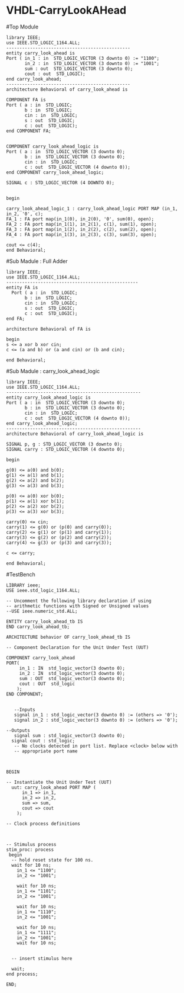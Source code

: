 # VHDL-CarryLookAHead

#Top Module

    library IEEE;
    use IEEE.STD_LOGIC_1164.ALL;
    -----------------------------------------------
    entity carry_look_ahead is
    Port ( in_1 : in  STD_LOGIC_VECTOR (3 downto 0) := "1100";
           in_2 : in  STD_LOGIC_VECTOR (3 downto 0) := "1001";
           sum : out  STD_LOGIC_VECTOR (3 downto 0);
           cout : out  STD_LOGIC);
    end carry_look_ahead;
    -----------------------------------------------
    architecture Behavioral of carry_look_ahead is

    COMPONENT FA is
    Port ( a : in  STD_LOGIC;
           b : in  STD_LOGIC;
           cin : in  STD_LOGIC;
           s : out  STD_LOGIC;
           c : out  STD_LOGIC);
    end COMPONENT FA;


    COMPONENT carry_look_ahead_logic is
    Port ( a : in  STD_LOGIC_VECTOR (3 downto 0);
           b : in  STD_LOGIC_VECTOR (3 downto 0);
           cin : in  STD_LOGIC;
           c : out  STD_LOGIC_VECTOR (4 downto 0));
    end COMPONENT carry_look_ahead_logic;

    SIGNAL c : STD_LOGIC_VECTOR (4 DOWNTO 0);


    begin

    carry_look_ahead_logic_1 : carry_look_ahead_logic PORT MAP (in_1, in_2, '0', c); 
    FA_1 : FA port map(in_1(0), in_2(0), '0', sum(0), open);
    FA_2 : FA port map(in_1(1), in_2(1), c(1), sum(1), open);
    FA_3 : FA port map(in_1(2), in_2(2), c(2), sum(2), open);
    FA_4 : FA port map(in_1(3), in_2(3), c(3), sum(3), open);

    cout <= c(4);
    end Behavioral;


#Sub Madule : Full Adder

    library IEEE;
    use IEEE.STD_LOGIC_1164.ALL;
    --------------------------------------------------
    entity FA is
      Port ( a : in  STD_LOGIC;
           b : in  STD_LOGIC;
           cin : in  STD_LOGIC;
           s : out  STD_LOGIC;
           c : out  STD_LOGIC);
    end FA;

    architecture Behavioral of FA is

    begin
    s <= a xor b xor cin;
    c <= (a and b) or (a and cin) or (b and cin);

    end Behavioral;


#Sub Madule : carry_look_ahead_logic

    library IEEE;
    use IEEE.STD_LOGIC_1164.ALL;
    ---------------------------------------------------
    entity carry_look_ahead_logic is
    Port ( a : in  STD_LOGIC_VECTOR (3 downto 0);
           b : in  STD_LOGIC_VECTOR (3 downto 0);
           cin : in  STD_LOGIC;
           c : out  STD_LOGIC_VECTOR (4 downto 0));
    end carry_look_ahead_logic;
    ---------------------------------------------------
    architecture Behavioral of carry_look_ahead_logic is

    SIGNAL p, g : STD_LOGIC_VECTOR (3 downto 0);
    SIGNAL carry : STD_LOGIC_VECTOR (4 downto 0);

    begin

    g(0) <= a(0) and b(0);
    g(1) <= a(1) and b(1);
    g(2) <= a(2) and b(2);
    g(3) <= a(3) and b(3);

    p(0) <= a(0) xor b(0);
    p(1) <= a(1) xor b(1);
    p(2) <= a(2) xor b(2);
    p(3) <= a(3) xor b(3);

    carry(0) <= cin;
    carry(1) <= g(0) or (p(0) and carry(0));
    carry(2) <= g(1) or (p(1) and carry(1));
    carry(3) <= g(2) or (p(2) and carry(2));
    carry(4) <= g(3) or (p(3) and carry(3));
  
    c <= carry;

    end Behavioral;
    
#TestBench

    LIBRARY ieee;
    USE ieee.std_logic_1164.ALL;
 
    -- Uncomment the following library declaration if using
    -- arithmetic functions with Signed or Unsigned values
    --USE ieee.numeric_std.ALL;
 
    ENTITY carry_look_ahead_tb IS
    END carry_look_ahead_tb;
 
    ARCHITECTURE behavior OF carry_look_ahead_tb IS 
 
    -- Component Declaration for the Unit Under Test (UUT)
 
    COMPONENT carry_look_ahead
    PORT(
         in_1 : IN  std_logic_vector(3 downto 0);
         in_2 : IN  std_logic_vector(3 downto 0);
         sum : OUT  std_logic_vector(3 downto 0);
         cout : OUT  std_logic
        );
    END COMPONENT;
    

       --Inputs
       signal in_1 : std_logic_vector(3 downto 0) := (others => '0');
       signal in_2 : std_logic_vector(3 downto 0) := (others => '0');

 	--Outputs
       signal sum : std_logic_vector(3 downto 0);
      signal cout : std_logic;
       -- No clocks detected in port list. Replace <clock> below with 
       -- appropriate port name 
 

 
    BEGIN
 
	-- Instantiate the Unit Under Test (UUT)
      uut: carry_look_ahead PORT MAP (
          in_1 => in_1,
          in_2 => in_2,
          sum => sum,
          cout => cout
        );

    -- Clock process definitions
   
 

    -- Stimulus process
    stim_proc: process
     begin		
      -- hold reset state for 100 ns.
      wait for 10 ns;	
		in_1 <= "1100";
		in_2 <= "1001";
		
		wait for 10 ns;	
		in_1 <= "1101";
		in_2 <= "1001";
		
		wait for 10 ns;	
		in_1 <= "1110";
		in_2 <= "1001";
		
		wait for 10 ns;	
		in_1 <= "1111";
		in_2 <= "1001";
		wait for 10 ns;
      

      -- insert stimulus here 

      wait;
    end process;

    END;



